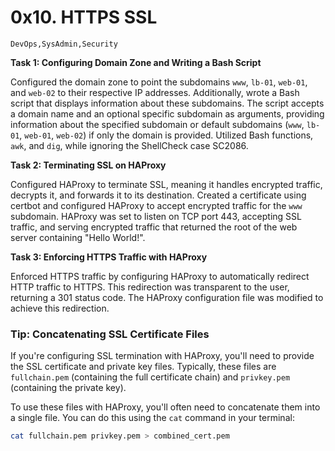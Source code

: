 # 0x10. HTTPS SSL
`DevOps,SysAdmin,Security`

**Task 1: Configuring Domain Zone and Writing a Bash Script**

Configured the domain zone to point the subdomains `www`, `lb-01`, `web-01`, and `web-02` to their respective IP addresses. Additionally, wrote a Bash script that displays information about these subdomains. The script accepts a domain name and an optional specific subdomain as arguments, providing information about the specified subdomain or default subdomains (`www`, `lb-01`, `web-01`, `web-02`) if only the domain is provided. Utilized Bash functions, `awk`, and `dig`, while ignoring the ShellCheck case SC2086.

**Task 2: Terminating SSL on HAProxy**

Configured HAProxy to terminate SSL, meaning it handles encrypted traffic, decrypts it, and forwards it to its destination. Created a certificate using certbot and configured HAProxy to accept encrypted traffic for the `www` subdomain. HAProxy was set to listen on TCP port 443, accepting SSL traffic, and serving encrypted traffic that returned the root of the web server containing "Hello World!".

**Task 3: Enforcing HTTPS Traffic with HAProxy**

Enforced HTTPS traffic by configuring HAProxy to automatically redirect HTTP traffic to HTTPS. This redirection was transparent to the user, returning a 301 status code. The HAProxy configuration file was modified to achieve this redirection.


### Tip: Concatenating SSL Certificate Files

If you're configuring SSL termination with HAProxy, you'll need to provide the SSL certificate and private key files. Typically, these files are `fullchain.pem` (containing the full certificate chain) and `privkey.pem` (containing the private key).

To use these files with HAProxy, you'll often need to concatenate them into a single file. You can do this using the `cat` command in your terminal:

```bash
cat fullchain.pem privkey.pem > combined_cert.pem
```
